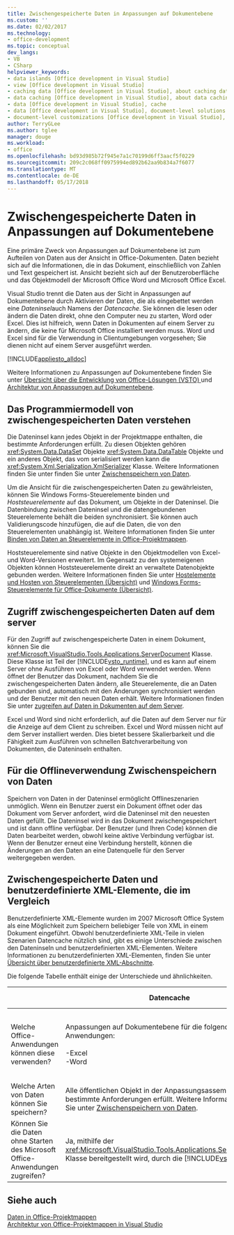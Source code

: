 ```yaml
---
title: Zwischengespeicherte Daten in Anpassungen auf Dokumentebene
ms.custom: ''
ms.date: 02/02/2017
ms.technology:
- office-development
ms.topic: conceptual
dev_langs:
- VB
- CSharp
helpviewer_keywords:
- data islands [Office development in Visual Studio]
- view [Office development in Visual Studio]
- caching data [Office development in Visual Studio], about caching data
- data caching [Office development in Visual Studio], about data caching
- data [Office development in Visual Studio], cache
- data [Office development in Visual Studio], document-level solutions
- document-level customizations [Office development in Visual Studio], data model
author: TerryGLee
ms.author: tglee
manager: douge
ms.workload:
- office
ms.openlocfilehash: bd93d985b72f945e7a1c70199d6ff3aacf5f0229
ms.sourcegitcommit: 209c2c068ff0975994ed892b62aa9b834a7f6077
ms.translationtype: MT
ms.contentlocale: de-DE
ms.lasthandoff: 05/17/2018
---
```

# <a name="cached-data-in-document-level-customizations"></a>Zwischengespeicherte Daten in Anpassungen auf Dokumentebene
  Eine primäre Zweck von Anpassungen auf Dokumentebene ist zum Aufteilen von Daten aus der Ansicht in Office-Dokumenten. Daten bezieht sich auf die Informationen, die in das Dokument, einschließlich von Zahlen und Text gespeichert ist. Ansicht bezieht sich auf der Benutzeroberfläche und das Objektmodell der Microsoft Office Word und Microsoft Office Excel.  
  
 Visual Studio trennt die Daten aus der Sicht in Anpassungen auf Dokumentebene durch Aktivieren der Daten, die als eingebettet werden eine *Dateninsel*auch Namens der *Datencache*. Sie können die lesen oder ändern die Daten direkt, ohne den Computer neu zu starten, Word oder Excel. Dies ist hilfreich, wenn Daten in Dokumenten auf einem Server zu ändern, die keine für Microsoft Office installiert werden muss. Word und Excel sind für die Verwendung in Clientumgebungen vorgesehen; Sie dienen nicht auf einem Server ausgeführt werden.  
  
 [!INCLUDE[appliesto_alldoc](../vsto/includes/appliesto-alldoc-md.md)]  
  
 Weitere Informationen zu Anpassungen auf Dokumentebene finden Sie unter [Übersicht über die Entwicklung von Office-Lösungen &#40;VSTO&#41; ](../vsto/office-solutions-development-overview-vsto.md) und [Architektur von Anpassungen auf Dokumentebene](../vsto/architecture-of-document-level-customizations.md).  
  
## <a name="understand-the-cached-data-programming-model"></a>Das Programmiermodell von zwischengespeicherten Daten verstehen  
 Die Dateninsel kann jedes Objekt in der Projektmappe enthalten, die bestimmte Anforderungen erfüllt. Zu diesen Objekten gehören <xref:System.Data.DataSet> Objekte <xref:System.Data.DataTable> Objekte und ein anderes Objekt, das vom serialisiert werden kann die <xref:System.Xml.Serialization.XmlSerializer> Klasse. Weitere Informationen finden Sie unter finden Sie unter [Zwischenspeichern von Daten](../vsto/caching-data.md).  
  
 Um die Ansicht für die zwischengespeicherten Daten zu gewährleisten, können Sie Windows Forms-Steuerelemente binden und *Hoststeuerelemente* auf das Dokument, um Objekte in der Dateninsel. Die Datenbindung zwischen Dateninsel und die datengebundenen Steuerelemente behält die beiden synchronisiert. Sie können auch Validierungscode hinzufügen, die auf die Daten, die von den Steuerelementen unabhängig ist. Weitere Informationen finden Sie unter [Binden von Daten an Steuerelemente in Office-Projektmappen](../vsto/binding-data-to-controls-in-office-solutions.md).  
  
 Hoststeuerelemente sind native Objekte in den Objektmodellen von Excel- und Word-Versionen erweitert. Im Gegensatz zu den systemeigenen Objekten können Hoststeuerelemente direkt an verwaltete Datenobjekte gebunden werden. Weitere Informationen finden Sie unter [Hostelemente und Hosten von Steuerelementen (Übersicht)](../vsto/host-items-and-host-controls-overview.md) und [Windows Forms-Steuerelemente für Office-Dokumente (Übersicht)](../vsto/windows-forms-controls-on-office-documents-overview.md).  
  
## <a name="access-cached-data-on-the-server"></a>Zugriff zwischengespeicherten Daten auf dem server  
 Für den Zugriff auf zwischengespeicherte Daten in einem Dokument, können Sie die <xref:Microsoft.VisualStudio.Tools.Applications.ServerDocument> Klasse. Diese Klasse ist Teil der [!INCLUDE[vsto_runtime](../vsto/includes/vsto-runtime-md.md)], und es kann auf einem Server ohne Ausführen von Excel oder Word verwendet werden. Wenn öffnet der Benutzer das Dokument, nachdem Sie die zwischengespeicherten Daten ändern, alle Steuerelemente, die an Daten gebunden sind, automatisch mit den Änderungen synchronisiert werden und der Benutzer mit den neuen Daten erhält. Weitere Informationen finden Sie unter [zugreifen auf Daten in Dokumenten auf dem Server](../vsto/accessing-data-in-documents-on-the-server.md).  
  
 Excel und Word sind nicht erforderlich, auf die Daten auf dem Server nur für die Anzeige auf dem Client zu schreiben. Excel und Word müssen nicht auf dem Server installiert werden. Dies bietet bessere Skalierbarkeit und die Fähigkeit zum Ausführen von schnellen Batchverarbeitung von Dokumenten, die Dateninseln enthalten.  
  
## <a name="data-caching-for-offline-use"></a>Für die Offlineverwendung Zwischenspeichern von Daten  
 Speichern von Daten in der Dateninsel ermöglicht Offlineszenarien unmöglich. Wenn ein Benutzer zuerst ein Dokument öffnet oder das Dokument vom Server anfordert, wird die Dateninsel mit den neuesten Daten gefüllt. Die Dateninsel wird in das Dokument zwischengespeichert und ist dann offline verfügbar. Der Benutzer (und Ihren Code) können die Daten bearbeitet werden, obwohl keine aktive Verbindung verfügbar ist. Wenn der Benutzer erneut eine Verbindung herstellt, können die Änderungen an den Daten an eine Datenquelle für den Server weitergegeben werden.  
  
## <a name="cached-data-and-custom-xml-parts-compared"></a>Zwischengespeicherte Daten und benutzerdefinierte XML-Elemente, die im Vergleich  
 Benutzerdefinierte XML-Elemente wurden im 2007 Microsoft Office System als eine Möglichkeit zum Speichern beliebiger Teile von XML in einem Dokument eingeführt. Obwohl benutzerdefinierte XML-Teile in vielen Szenarien Datencache nützlich sind, gibt es einige Unterschiede zwischen den Dateninseln und benutzerdefinierten XML-Elementen. Weitere Informationen zu benutzerdefinierten XML-Elementen, finden Sie unter [Übersicht über benutzerdefinierte XML-Abschnitte](../vsto/custom-xml-parts-overview.md).  
  
 Die folgende Tabelle enthält einige der Unterschiede und ähnlichkeiten.  
  
||Datencache|Benutzerdefinierte XML-Teile|  
|-|----------------|----------------------|  
|Welche Office-Anwendungen können diese verwenden?|Anpassungen auf Dokumentebene für die folgenden Anwendungen:<br /><br /> -Excel<br />-Word|Auf Dokumentebene und Anwendungsebene Lösungen für die folgenden Anwendungen:<br /><br /> -Excel<br />-PowerPoint<br />-Word|  
|Welche Arten von Daten können Sie speichern?|Alle öffentlichen Objekt in der Anpassungsassembly, die bestimmte Anforderungen erfüllt. Weitere Informationen finden Sie unter [Zwischenspeichern von Daten](../vsto/caching-data.md).|Alle XML-Daten.|  
|Können Sie die Daten ohne Starten des Microsoft Office-Anwendungen zugreifen?|Ja, mithilfe der <xref:Microsoft.VisualStudio.Tools.Applications.ServerDocument> Klasse bereitgestellt wird, durch die [!INCLUDE[vsto_runtime](../vsto/includes/vsto-runtime-md.md)].|Ja, mithilfe der Klassen in der <xref:System.IO.Packaging> -Namespace oder mithilfe des Open XML-Format SDK.|  
  
## <a name="see-also"></a>Siehe auch  
 [Daten in Office-Projektmappen](../vsto/data-in-office-solutions.md)   
 [Architektur von Office-Projektmappen in Visual Studio](../vsto/architecture-of-office-solutions-in-visual-studio.md)  
  
  